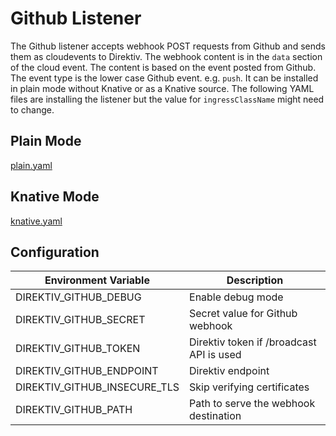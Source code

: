 # Github Listener

The Github listener accepts webhook POST requests from Github and sends them as cloudevents to Direktiv. The webhook content is in the `data` section of the cloud event. The content is based on the event posted from Github. The event type is the lower case Github event. e.g. `push`. It can be installed in plain mode without Knative or as a Knative source. The following YAML files are installing the listener but the value for `ingressClassName` might need to change.

## Plain Mode

[plain.yaml](https://github.com/direktiv-listeners/github-listener/blob/main/kubernetes/plain.yaml)

## Knative Mode

[knative.yaml](https://github.com/direktiv-listeners/github-listener/blob/main/kubernetes/knative.yaml)

## Configuration

| Environment Variable      | Description |
| ----------- | ----------- |
| DIREKTIV_GITHUB_DEBUG      | Enable debug mode      |
| DIREKTIV_GITHUB_SECRET      | Secret value for Github webhook     |
| DIREKTIV_GITHUB_TOKEN      | Direktiv token if /broadcast API is used    |
| DIREKTIV_GITHUB_ENDPOINT      | Direktiv endpoint    |
| DIREKTIV_GITHUB_INSECURE_TLS      | Skip verifying certificates    |
| DIREKTIV_GITHUB_PATH      | Path to serve the webhook destination   |
